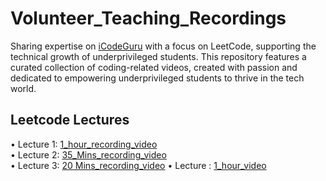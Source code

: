 # Volunteer_Teaching_Recordings
Sharing expertise on [iCodeGuru](https://icode.guru/) with a focus on LeetCode, supporting the technical growth of underprivileged students. This repository features a curated collection of coding-related videos, created with passion and dedicated to empowering underprivileged students to thrive in the tech world.
## Leetcode Lectures
• Lecture 1: [1_hour_recording_video](https://www.facebook.com/iCodeguru/videos/656475807055397)  
• Lecture 2: [35_Mins_recording_video](https://www.facebook.com/watch/live/?ref=watch_permalink&v=1161836518686152)  
• Lecture 3: [20 Mins_recording_video](https://www.facebook.com/share/v/19zV1gcsPi/)
• Lecture : [1_hour_video](https://www.facebook.com/iCodeguru/videos/625864710064633)
